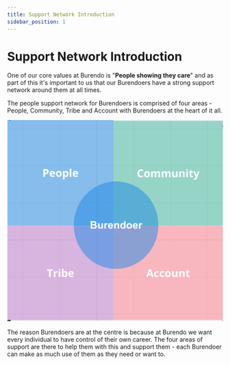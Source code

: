 ```yaml
---
title: Support Network Introduction
sidebar_position: 1
---
```

# Support Network Introduction

One of our core values at Burendo is "**People showing they care**" and as part of this it's important to us that our Burendoers have a strong support network around them at all times.

The people support network for Burendoers is comprised of four areas - People, Community, Tribe and Account with Burendoers at the heart of it all.

![support-network](docs/autogenerated-menu/Our%20People/images/support-network.png)

The reason Burendoers are at the centre is because at Burendo we want every individual to have control of their own career. The four areas of support are there to help them with this and support them - each Burendoer can make as much use of them as they need or want to.
